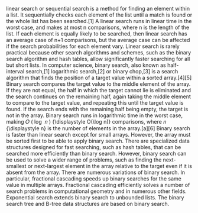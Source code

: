  linear search or sequential search is a method for finding an element within a list. It sequentially checks each element of the list until a match is found or the whole list has been searched.[1]
A linear search runs in linear time in the worst case, and makes at most n comparisons, where n is the length of the list. If each element is equally likely to be searched, then linear search has an average case of 
n+1
 comparisons, but the average case can be affected if the search probabilities for each element vary. Linear search is rarely practical because other search algorithms and schemes, such as the binary search algorithm and hash tables, allow significantly faster searching for all but short lists.
In computer science, binary search, also known as half-interval search,[1] logarithmic search,[2] or binary chop,[3] is a search algorithm that finds the position of a target value within a sorted array.[4][5] Binary search compares the target value to the middle element of the array. If they are not equal, the half in which the target cannot lie is eliminated and the search continues on the remaining half, again taking the middle element to compare to the target value, and repeating this until the target value is found. If the search ends with the remaining half being empty, the target is not in the array.
Binary search runs in logarithmic time in the worst case, making 
𝑂
(
log
⁡
𝑛
)
{\displaystyle O(\log n)} comparisons, where 
𝑛
{\displaystyle n} is the number of elements in the array.[a][6] Binary search is faster than linear search except for small arrays. However, the array must be sorted first to be able to apply binary search. There are specialized data structures designed for fast searching, such as hash tables, that can be searched more efficiently than binary search. However, binary search can be used to solve a wider range of problems, such as finding the next-smallest or next-largest element in the array relative to the target even if it is absent from the array.
There are numerous variations of binary search. In particular, fractional cascading speeds up binary searches for the same value in multiple arrays. Fractional cascading efficiently solves a number of search problems in computational geometry and in numerous other fields. Exponential search extends binary search to unbounded lists. The binary search tree and B-tree data structures are based on binary search.

